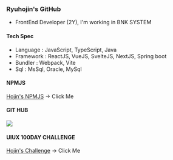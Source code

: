 ### Ryuhojin's GitHub 

- FrontEnd Developer (2Y), I'm working in BNK SYSTEM

#### Tech Spec
- Language : JavaScript, TypeScript, Java
- Framework : ReactJS, VueJS, SvelteJS, NextJS, Spring boot
- Bundler : Webpack, Vite
- Sql : MsSql, Oracle, MySql

#### NPMJS
[Hojin's NPMJS](https://www.npmjs.com/~ryuhojin) -> Click Me

#### GIT HUB
![](https://github-readme-stats.vercel.app/api?username=ryuhojin&theme=dracula)

#### UIUX 100DAY CHALLENGE
[Hojin's Challenge](https://uiux-100-challenge.vercel.app/) -> Click Me
